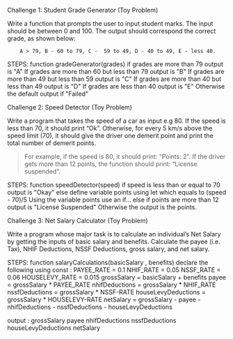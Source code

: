 Challenge 1: Student Grade Generator (Toy Problem)

Write a function that prompts the user to input student marks. The input should be between 0 and 100. The output should correspond the correct grade, as shown below: 

        A > 79, B - 60 to 79, C -  59 to 49, D - 40 to 49, E - less 40.

STEPS:
function gradeGenerator(grades)
if grades are more than 79 output is "A"
If grades are more than 60 but less than 79 output is "B"
If grades are more than 49 but less than 59 output is "C"
If grades are more than 40 but less than 49 output is "D"
If grades are less than 40 output is "E"
Otherwise the default output if "Failed"
 

Challenge 2: Speed Detector (Toy Problem)

Write a program that takes the speed of a car as input e.g 80. If the speed is less than 70, it should print “Ok”. Otherwise, for every 5 km/s above the speed limit (70), it should give the driver one demerit point and print the total number of demerit points.

   > For example, if the speed is 80, it should print: “Points: 2”. If the driver gets more than 12 points, the function should print: “License suspended”.

STEPS:
function speedDetector(speed)
if speed is less than or equal to 70 output is "Okay"
else define variable points using let which equals to (speed - 70)/5
Using the variable points use an if... else 
if  points are more than 12 output is "License Suspended"
Otherwise the output is the points.


Challenge 3: Net Salary Calculator (Toy Problem)

Write a program whose major task is to calculate an individual’s Net Salary by getting the inputs of basic salary and benefits. Calculate the payee (i.e. Tax), NHIF Deductions, NSSF Deductions, gross salary, and net salary. 

STEPS:
function salaryCalculations(basicSalary , benefits)
declare the following using const :
PAYEE_RATE = 0.1
NHIF_RATE = 0.05
NSSF_RATE = 0.06
HOUSELEVY_RATE = 0.015
grossSalary = basicSalary + benefits
payee = grossSalary * PAYEE_RATE
nhifDeductions = grossSalary * NHIF_RATE
nssfDeductions = grossSalary * NSSF-RATE
houseLevyDeductions = grossSalary * HOUSELEVY-RATE
netSalary = grossSalary - payee - nhifDeductions - nssfDeductions - houseLevyDeductions

output :
grossSalary
payee
nhifDeductions
nssfDeductions
houseLevyDeductions
netSalary
